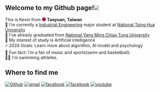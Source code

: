 ## Welcome to my Github page!<img src="https://raw.githubusercontent.com/verma-anushka/verma-anushka/master/gifs/wave.gif" width="30px"> 

<p>
This is Kevin from <img src="materials/taiwan.png" width="13"/> <b>Taoyuan, Taiwan</b> </br> 
📖 I'm currently a <a href="https://ieem.site.nthu.edu.tw/">Industrial Engineering</a> major student at <a href="https://www.nthu.edu.tw">National Tsing Hua University</a></br> 
🏫 I've already graduated from <a href="https://www.nycu.edu.tw">National Yang Ming Chiao Tung University</a></br> 
🤣 My interest of study is Artificial intelligence</br> 
⚡️ 2024 Goals: Learn more about algorithm, AI model and psychology</br> 
🔭 Fun fact: I'm a fan of music and sports(swim and basketball).</br> 
🏊‍♀️ I'm swimming athletes.</br> 
</p>

## Where to find me

<a href="https://github.com/hankshyu" target="_blank"><img alt="Github" src="https://img.shields.io/badge/github-%23121011.svg?style=for-the-badge&logo=github&logoColor=white"/></a>
<a href=mailto:a0972789389@gmail.com><img alt="gmail" src="https://img.shields.io/badge/Gmail-D14836?style=for-the-badge&logo=gmail&logoColor=white" /></a>
<a href="https://www.facebook.com/profile.php?id=100003052835494" target="_blank"><img alt="facebook" src="https://img.shields.io/badge/Facebook-%231877F2.svg?style=for-the-badge&logo=Facebook&logoColor=white"/></a>
<a href="https://www.instagram.com/yueshen_0829/" target="_blank"><img alt="facebook" src="https://img.shields.io/badge/Instagram-%23E4405F.svg?style=for-the-badge&logo=Instagram&logoColor=white"/></a> 
<a href="https://www.youtube.com/channel/UC42P8Z3gHVxJzJSgr4HO5Fw"><img alt="youtube" src="https://img.shields.io/badge/YouTube-%23FF0000.svg?style=for-the-badge&logo=YouTube&logoColor=white" /></a>


